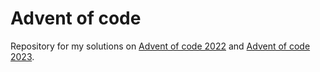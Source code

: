 # Advent of code
Repository for my solutions on [Advent of code 2022](https://adventofcode.com/2022) and [Advent of code 2023](https://adventofcode.com/2023).

